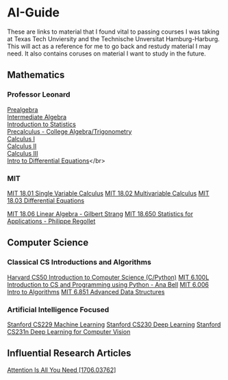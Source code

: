 # AI-Guide
These are links to material that I found vital to passing courses I was taking at Texas Tech Unviersity and the Technische Unversitat Hamburg-Harburg.
This will act as a reference for me to go back and restudy material I may need. It also contains coruses on material I want to study in the future. 


## Mathematics 

### Professor Leonard
[Prealgebra](https://www.youtube.com/watch?v=cC7n_ZyVUns&list=PL4C9296DF81B9EF13)</br>
[Intermediate Algebra](https://www.youtube.com/watch?v=0EnklHkVKXI&list=PLC292123722B1B450)</br>
[Introduction to Statistics](https://www.youtube.com/watch?v=9FtHB7V14Fo&list=PL5102DFDC6790F3D0)</br>
[Precalculus - College Algebra/Trigonometry](https://www.youtube.com/watch?v=9OOrhA2iKak&list=PLDesaqWTN6ESsmwELdrzhcGiRhk5DjwLP)</br>
[Calculus I](https://www.youtube.com/watch?v=fYyARMqiaag&list=PLF797E961509B4EB5)</br>
[Calculus II](https://www.youtube.com/watch?v=H9eCT6f_Ftw&list=PLDesaqWTN6EQ2J4vgsN1HyBeRADEh4Cw-)</br>
[Calculus III](https://www.youtube.com/watch?v=tGVnBAHLApA&list=PLDesaqWTN6ESk16YRmzuJ8f6-rnuy0Ry7)</br>
[Intro to Differential Equations](https://www.youtube.com/watch?v=xf-3ATzFyKA&list=PLDesaqWTN6ESPaHy2QUKVaXNZuQNxkYQ_)</br>

### MIT
[MIT 18.01 Single Variable Calculus](https://www.youtube.com/playlist?list=PL590CCC2BC5AF3BC1)
[MIT 18.02 Multivariable Calculus](https://www.youtube.com/playlist?list=PL4C4C8A7D06566F38)
[MIT 18.03 Differential Equations](https://www.youtube.com/playlist?list=PLEC88901EBADDD980)

[MIT 18.06 Linear Algebra - Gilbert Strang](https://www.youtube.com/playlist?list=PL49CF3715CB9EF31D)
[MIT 18.650 Statistics for Applications - Philippe Regollet](https://www.youtube.com/playlist?list=PLUl4u3cNGP60uVBMaoNERc6knT_MgPKS0)

## Computer Science

### Classical CS Introductions and Algorithms
[Harvard CS50 Introduction to Computer Science (C/Python)](https://www.youtube.com/watch?v=3LPJfIKxwWc&list=PLhQjrBD2T381WAHyx1pq-sBfykqMBI7V4)
[MIT 6.100L Introduction to CS and Programming using Python - Ana Bell](https://www.youtube.com/playlist?list=PLUl4u3cNGP62A-ynp6v6-LGBCzeH3VAQB)
[MIT 6.006 Intro to Algorithms](https://www.youtube.com/playlist?list=PLUl4u3cNGP63EdVPNLG3ToM6LaEUuStEY)
[MIT 6.851 Advanced Data Structures](https://www.youtube.com/playlist?list=PLUl4u3cNGP61hsJNdULdudlRL493b-XZf)

### Artificial Intelligence Focused
[Stanford CS229 Machine Learning](https://www.youtube.com/playlist?list=PLoROMvodv4rMiGQp3WXShtMGgzqpfVfbU)
[Stanford CS230 Deep Learning](https://www.youtube.com/playlist?list=PLoROMvodv4rOABXSygHTsbvUz4G_YQhOb)
[Stanford CS231n Deep Learning for Computer Vision](https://www.youtube.com/playlist?list=PLkt2uSq6rBVctENoVBg1TpCC7OQi31AlC)

## Influential Research Articles
[Attention Is All You Need [1706.03762]](https://arxiv.org/pdf/1706.0)



